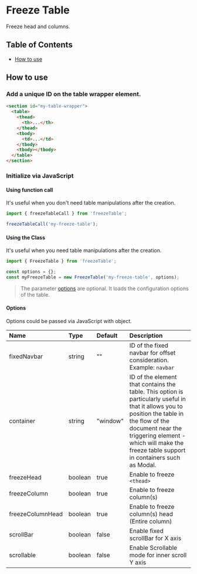 # Freeze Table

Freeze head and columns.

## Table of Contents

- [How to use](#how-to-use)

## <a name="how-to-use"></a>How to use

### Add a unique ID on the table wrapper element.

```html
<section id="my-table-wrapper">
  <table>
    <thead>
      <th>...</th>
    </thead>
    <tbody>
      <td>...</td>
    </tbody>
    <tbody></tbody>
  </table>
</section>
```

### Initialize via JavaScript

#### Using function call

It's useful when you don't need table manipulations after the creation.

```js
import { freezeTableCall } from 'freezeTable';

freezeTableCall('my-freeze-table');
```

#### Using the Class

It's useful when you need table manipulations after the creation.

```js
import { FreezeTable } from 'freezeTable';

const options = {};
const myFreezeTable = new FreezeTable('my-freeze-table', options);
```

> The parameter [options](####options) are optional. It loads the configuration options of the table.

#### Options

Options could be passed via JavaScript with object.

| Name             | Type    | Default  | Description                                                                                                                                                                                                                                               |
| :--------------- | :------ | :------- | :-------------------------------------------------------------------------------------------------------------------------------------------------------------------------------------------------------------------------------------------------------- |
| fixedNavbar      | string  | ""       | ID of the fixed navbar for offset consideration. Example: `navbar`                                                                                                                                                                                        |
| container        | string  | "window" | ID of the element that contains the table. This option is particularly useful in that it allows you to position the table in the flow of the document near the triggering element - which will make the freeze table support in containers such as Modal. |
| freezeHead       | boolean | true     | Enable to freeze `<thead>`                                                                                                                                                                                                                                |
| freezeColumn     | boolean | true     | Enable to freeze column(s)                                                                                                                                                                                                                                |
| freezeColumnHead | boolean | true     | Enable to freeze column(s) head (Entire column)                                                                                                                                                                                                           |
| scrollBar        | boolean | false    | Enable fixed scrollBar for X axis                                                                                                                                                                                                                         |
| scrollable       | boolean | false    | Enable Scrollable mode for inner scroll Y axis                                                                                                                                                                                                            |
